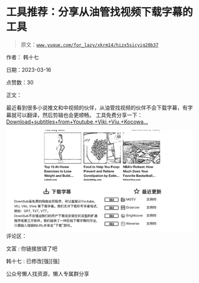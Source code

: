 # 工具推荐：分享从油管找视频下载字幕的工具

> 原文：[`www.yuque.com/for_lazy/xkrm14/hizx5sicyig20b37`](https://www.yuque.com/for_lazy/xkrm14/hizx5sicyig20b37)



作者： 韩十七



日期：2023-03-16



点赞数：30

<ne-hole id="u5d967675" data-lake-id="u5d967675">

正文：



最近看到很多小说推文和中视频的伙伴，从油管找视频的伙伴不会下载字幕，有字幕就可以翻译，然后剪辑也会更顺畅。 工具免费分享一下： [Download+subtitles+from+Youtube,+Viki,+Viu,+Kocowa...](https://downsub.com)



![](img/47412818ec12a784bf44e8c6a85e8fd0.png)  <ne-hole id="ub666e282" data-lake-id="ub666e282"><ne-p id="u3371ef89" data-lake-id="u3371ef89">评论区：



文富 : 你链接放错了吧



韩十七 : 已修改[强][强]

<ne-hole id="u086282be" data-lake-id="u086282be">

公众号懒人找资源，懒人专属群分享

</ne-hole></ne-hole></ne-p></ne-hole>
